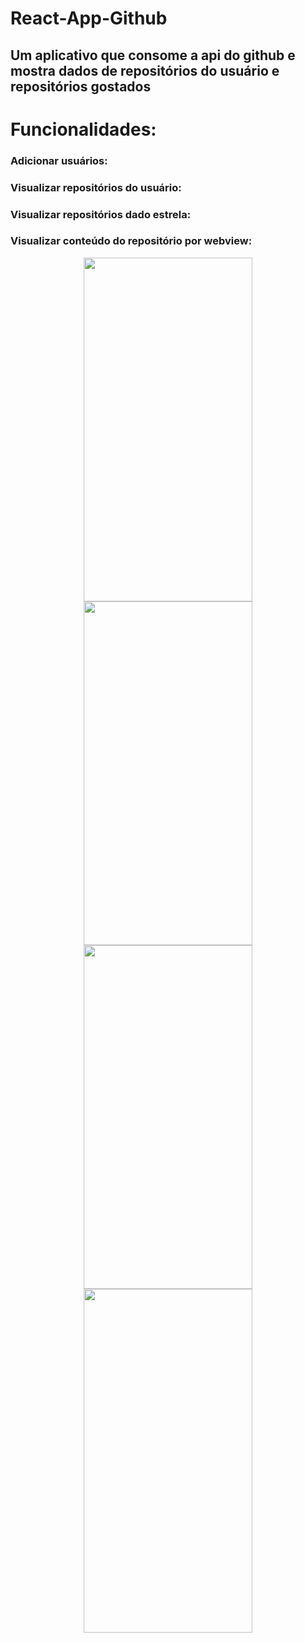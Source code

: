 # React-App-Github
## Um aplicativo que consome a api do github e mostra dados de repositórios do usuário e repositórios gostados

# Funcionalidades:
### Adicionar usuários:
### Visualizar repositórios do usuário:
### Visualizar repositórios dado estrela:
### Visualizar conteúdo do repositório por webview:

<p align="center">
  <img width=270 height=550 src="https://i.imgur.com/Orf0W1S.png?1">
  <img width=270 height=550 src="https://i.imgur.com/8rKPY8n.png?1">
  <img width=270 height=550 src="https://i.imgur.com/CNaZ5QH.png?2">
  <img width=270 height=550 src="https://i.imgur.com/wx0M0ys.png?2">
</p>

